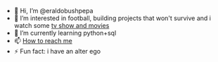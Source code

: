 - 👋 Hi, I’m @eraldobushpepa
- 👀 I’m interested in football, building projects that won't survive and i watch some [tv show and movies](https://trakt.tv/users/eraldo-bushpepa/)
- 🌱 I’m currently learning python+sql
- 📫  [How to reach me](https://www.linkedin.com/in/eraldo-bushpepa/)
- ⚡ Fun fact: i have an alter ego

<!---
eraldobushpepa/eraldobushpepa is a ✨ special ✨ repository because its `README.md` (this file) appears on your GitHub profile.
You can click the Preview link to take a look at your changes.
--->
